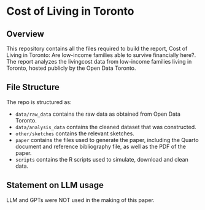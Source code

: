 # Cost of Living in Toronto  

## Overview

This repository contains all the files required to build the report, Cost of Living in Toronto: Are low-income families able to survive financially here?. The report analyzes the livingcost data from low-income families living in Toronto, hosted publicly by the Open Data Toronto.

## File Structure

The repo is structured as:

-   `data/raw_data` contains the raw data as obtained from Open Data Toronto.
-   `data/analysis_data` contains the cleaned dataset that was constructed.
-   `other/sketches` contains the relevant sketches.
-   `paper` contains the files used to generate the paper, including the Quarto document and reference bibliography file, as well as the PDF of the paper. 
-   `scripts` contains the R scripts used to simulate, download and clean data.


## Statement on LLM usage

LLM and GPTs were NOT used in the making of this paper.
